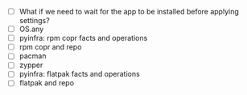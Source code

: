 - [ ] What if we need to wait for the app to be installed before applying settings?
- [ ] OS.any
- [ ] pyinfra: rpm copr facts and operations
- [ ] rpm copr and repo
- [ ] pacman
- [ ] zypper
- [ ] pyinfra: flatpak facts and operations
- [ ] flatpak and repo
